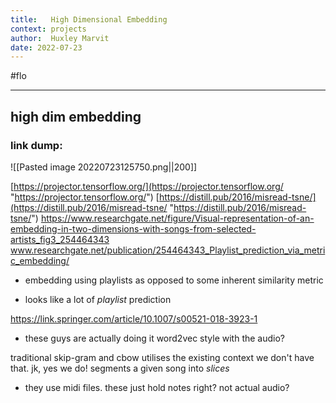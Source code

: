 ```yaml
---
title:   High Dimensional Embedding
context: projects
author:  Huxley Marvit
date: 2022-07-23
---
```


#flo

***

## high dim embedding
### link dump:
![[Pasted image 20220723125750.png||200]]

[https://projector.tensorflow.org/](https://projector.tensorflow.org/ "https://projector.tensorflow.org/")
[https://distill.pub/2016/misread-tsne/](https://distill.pub/2016/misread-tsne/ "https://distill.pub/2016/misread-tsne/")
https://www.researchgate.net/figure/Visual-representation-of-an-embedding-in-two-dimensions-with-songs-from-selected-artists_fig3_254464343
www.researchgate.net/publication/254464343_Playlist_prediction_via_metric_embedding/
- embedding using playlists as opposed to some inherent similarity metric

- looks like a lot of *playlist* prediction

https://link.springer.com/article/10.1007/s00521-018-3923-1
-  these guys are actually doing it word2vec style with the audio?

traditional skip-gram and cbow utilises the existing context 
we don't have that.
jk, yes we do! segments a given song into *slices*
- they use midi files. these just hold notes right? not actual audio?











